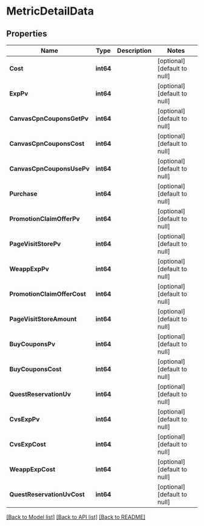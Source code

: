 # MetricDetailData

## Properties
Name | Type | Description | Notes
------------ | ------------- | ------------- | -------------
**Cost** | **int64** |  | [optional] [default to null]
**ExpPv** | **int64** |  | [optional] [default to null]
**CanvasCpnCouponsGetPv** | **int64** |  | [optional] [default to null]
**CanvasCpnCouponsCost** | **int64** |  | [optional] [default to null]
**CanvasCpnCouponsUsePv** | **int64** |  | [optional] [default to null]
**Purchase** | **int64** |  | [optional] [default to null]
**PromotionClaimOfferPv** | **int64** |  | [optional] [default to null]
**PageVisitStorePv** | **int64** |  | [optional] [default to null]
**WeappExpPv** | **int64** |  | [optional] [default to null]
**PromotionClaimOfferCost** | **int64** |  | [optional] [default to null]
**PageVisitStoreAmount** | **int64** |  | [optional] [default to null]
**BuyCouponsPv** | **int64** |  | [optional] [default to null]
**BuyCouponsCost** | **int64** |  | [optional] [default to null]
**QuestReservationUv** | **int64** |  | [optional] [default to null]
**CvsExpPv** | **int64** |  | [optional] [default to null]
**CvsExpCost** | **int64** |  | [optional] [default to null]
**WeappExpCost** | **int64** |  | [optional] [default to null]
**QuestReservationUvCost** | **int64** |  | [optional] [default to null]

[[Back to Model list]](../README.md#documentation-for-models) [[Back to API list]](../README.md#documentation-for-api-endpoints) [[Back to README]](../README.md)


